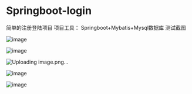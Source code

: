 # Springboot-login
简单的注册登陆项目
项目工具：
Springboot+Mybatis+Mysql数据库
测试截图

![image](https://user-images.githubusercontent.com/68996460/111861577-4de0c380-898a-11eb-9805-e480f78b7ac1.png)


![image](https://user-images.githubusercontent.com/68996460/111861581-56d19500-898a-11eb-9cd1-eeec61602dca.png)


![Uploading image.png…]()



![image](https://user-images.githubusercontent.com/68996460/111861555-31448b80-898a-11eb-9149-cb48e7feb4f1.png)



![image](https://user-images.githubusercontent.com/68996460/111861564-428d9800-898a-11eb-8395-26e0e766b74b.png)


